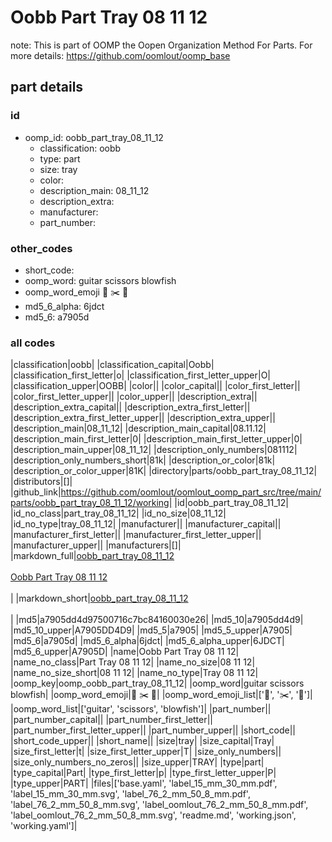 # Oobb Part Tray 08 11 12  

note: This is part of OOMP the Oopen Organization Method For Parts. For more details: https://github.com/oomlout/oomp_base

##  part details





### id
* oomp_id: oobb_part_tray_08_11_12
  * classification: oobb
  * type: part
  * size: tray
  * color: 
  * description_main: 08_11_12
  * description_extra: 
  * manufacturer: 
  * part_number: 

### other_codes
* short_code: 
* oomp_word: guitar scissors blowfish
* oomp_word_emoji :guitar: :scissors: :blowfish:
* md5_6_alpha: 6jdct
* md5_6: a7905d

### all codes 
|classification|oobb|
|classification_capital|Oobb|
|classification_first_letter|o|
|classification_first_letter_upper|O|
|classification_upper|OOBB|
|color||
|color_capital||
|color_first_letter||
|color_first_letter_upper||
|color_upper||
|description_extra||
|description_extra_capital||
|description_extra_first_letter||
|description_extra_first_letter_upper||
|description_extra_upper||
|description_main|08_11_12|
|description_main_capital|08.11.12|
|description_main_first_letter|0|
|description_main_first_letter_upper|0|
|description_main_upper|08_11_12|
|description_only_numbers|081112|
|description_only_numbers_short|81k|
|description_or_color|81k|
|description_or_color_upper|81K|
|directory|parts/oobb_part_tray_08_11_12|
|distributors|[]|
|github_link|https://github.com/oomlout/oomlout_oomp_part_src/tree/main/parts/oobb_part_tray_08_11_12/working|
|id|oobb_part_tray_08_11_12|
|id_no_class|part_tray_08_11_12|
|id_no_size|08_11_12|
|id_no_type|tray_08_11_12|
|manufacturer||
|manufacturer_capital||
|manufacturer_first_letter||
|manufacturer_first_letter_upper||
|manufacturer_upper||
|manufacturers|[]|
|markdown_full|[oobb_part_tray_08_11_12](https://github.com/oomlout/oomlout_oomp_part_src/tree/main/parts/oobb_part_tray_08_11_12/working)<br>[](https://github.com/oomlout/oomlout_oomp_part_src/tree/main/parts/oobb_part_tray_08_11_12/working)<br>[Oobb Part Tray 08 11 12](https://github.com/oomlout/oomlout_oomp_part_src/tree/main/parts/oobb_part_tray_08_11_12/working)<br><br>|
|markdown_short|[oobb_part_tray_08_11_12](https://github.com/oomlout/oomlout_oomp_part_src/tree/main/parts/oobb_part_tray_08_11_12/working)<br><br>|
|md5|a7905dd4d97500716c7bc84160030e26|
|md5_10|a7905dd4d9|
|md5_10_upper|A7905DD4D9|
|md5_5|a7905|
|md5_5_upper|A7905|
|md5_6|a7905d|
|md5_6_alpha|6jdct|
|md5_6_alpha_upper|6JDCT|
|md5_6_upper|A7905D|
|name|Oobb Part Tray 08 11 12|
|name_no_class|Part Tray 08 11 12|
|name_no_size|08 11 12|
|name_no_size_short|08 11 12|
|name_no_type|Tray 08 11 12|
|oomp_key|oomp_oobb_part_tray_08_11_12|
|oomp_word|guitar scissors blowfish|
|oomp_word_emoji|:guitar: :scissors: :blowfish:|
|oomp_word_emoji_list|[':guitar:', ':scissors:', ':blowfish:']|
|oomp_word_list|['guitar', 'scissors', 'blowfish']|
|part_number||
|part_number_capital||
|part_number_first_letter||
|part_number_first_letter_upper||
|part_number_upper||
|short_code||
|short_code_upper||
|short_name||
|size|tray|
|size_capital|Tray|
|size_first_letter|t|
|size_first_letter_upper|T|
|size_only_numbers||
|size_only_numbers_no_zeros||
|size_upper|TRAY|
|type|part|
|type_capital|Part|
|type_first_letter|p|
|type_first_letter_upper|P|
|type_upper|PART|
|files|['base.yaml', 'label_15_mm_30_mm.pdf', 'label_15_mm_30_mm.svg', 'label_76_2_mm_50_8_mm.pdf', 'label_76_2_mm_50_8_mm.svg', 'label_oomlout_76_2_mm_50_8_mm.pdf', 'label_oomlout_76_2_mm_50_8_mm.svg', 'readme.md', 'working.json', 'working.yaml']|
